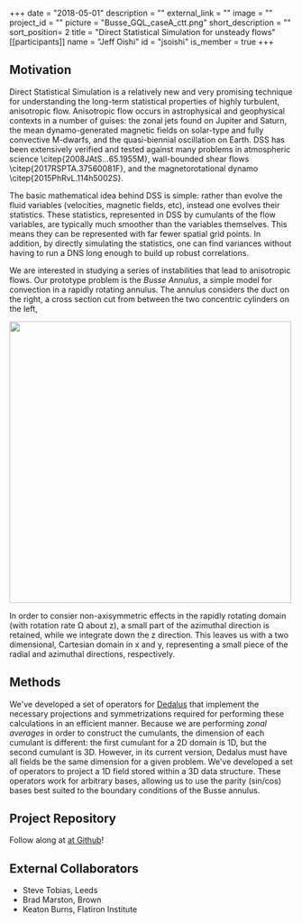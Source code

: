 +++
date = "2018-05-01"
description = ""
external_link = ""
image = ""
project_id = ""
picture = "Busse_GQL_caseA_ctt.png"
short_description = ""
sort_position= 2
title = "Direct Statistical Simulation for unsteady flows"
[[participants]]
    name = "Jeff Oishi"
    id = "jsoishi"
    is_member = true
+++

## Motivation

Direct Statistical Simulation is a relatively new and very promising technique for understanding the long-term statistical properties of highly turbulent, anisotropic flow. Anisotropic flow occurs in astrophysical and geophysical contexts in a number of guises: the zonal jets found on Jupiter and Saturn, the mean dynamo-generated magnetic fields on solar-type and fully convective M-dwarfs, and the quasi-biennial oscillation on Earth. DSS has been extensively verified and tested against many problems in atmospheric science \citep{2008JAtS...65.1955M}, wall-bounded shear flows \citep{2017RSPTA.37560081F}, and the magnetorotational dynamo \citep{2015PhRvL.114h5002S}.

The basic mathematical idea behind DSS is simple: rather than evolve the fluid variables (velocities, magnetic fields, etc), instead one evolves their statistics. These statistics, represented in DSS by cumulants of the flow variables, are typically much smoother than the variables themselves. This means they can be represented with far fewer spatial grid points. In addition, by directly simulating the statistics, one can find variances without having to run a DNS long enough to build up robust correlations. 

We are interested in studying a series of instabilities that lead to anisotropic flows. Our prototype problem is the *Busse Annulus*, a simple model for convection in a rapidly rotating annulus. The annulus considers the duct on the right, a cross section cut from between the two concentric cylinders on the left,

<img src="/img/busse_diagram.png" width=500px> 

In order to consier non-axisymmetric effects in the rapidly rotating domain (with rotation rate Ω about z), a small part of the azimuthal direction is retained, while we integrate down the z direction. This leaves us with a two dimensional, Cartesian domain in x and y, representing a small piece of the radial and azimuthal directions, respectively. 

## Methods

We've developed a set of operators for [Dedalus](http://dedalus-project.org/) that implement the necessary projections and symmetrizations required for performing these calculations in an efficient manner. Because we are performing *zonal averages* in order to construct the cumulants, the dimension of each cumulant is different: the first cumulant for a 2D domain is 1D, but the second cumulant is 3D. However, in its current version, Dedalus must have all fields be the same dimension for a given problem. We've developed a set of operators to project a 1D field stored within a 3D data structure. These operators work for arbitrary bases, allowing us to use the parity (sin/cos) bases best suited to the boundary conditions of the Busse annulus. 

## Project Repository

Follow along at [at Github](https://github.com/jsoishi/busse_annulus)!


## External Collaborators

* Steve Tobias, Leeds 
* Brad Marston, Brown
* Keaton Burns, Flatiron Institute


